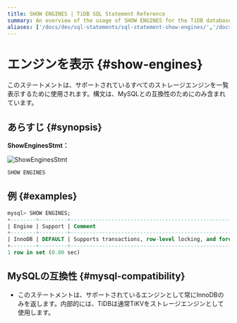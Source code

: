 ```yaml
---
title: SHOW ENGINES | TiDB SQL Statement Reference
summary: An overview of the usage of SHOW ENGINES for the TiDB database.
aliases: ['/docs/dev/sql-statements/sql-statement-show-engines/','/docs/dev/reference/sql/statements/show-engines/']
---
```


# エンジンを表示 {#show-engines}

このステートメントは、サポートされているすべてのストレージエンジンを一覧表示するために使用されます。構文は、MySQLとの互換性のためにのみ含まれています。

## あらすじ {#synopsis}

<strong>ShowEnginesStmt：</strong>

![ShowEnginesStmt](/media/sqlgram/ShowEnginesStmt.png)

```sql
SHOW ENGINES
```

## 例 {#examples}

```sql
mysql> SHOW ENGINES;
+--------+---------+------------------------------------------------------------+--------------+------+------------+
| Engine | Support | Comment                                                    | Transactions | XA   | Savepoints |
+--------+---------+------------------------------------------------------------+--------------+------+------------+
| InnoDB | DEFAULT | Supports transactions, row-level locking, and foreign keys | YES          | YES  | YES        |
+--------+---------+------------------------------------------------------------+--------------+------+------------+
1 row in set (0.00 sec)
```

## MySQLの互換性 {#mysql-compatibility}

-   このステートメントは、サポートされているエンジンとして常にInnoDBのみを返します。内部的には、TiDBは通常TiKVをストレージエンジンとして使用します。
